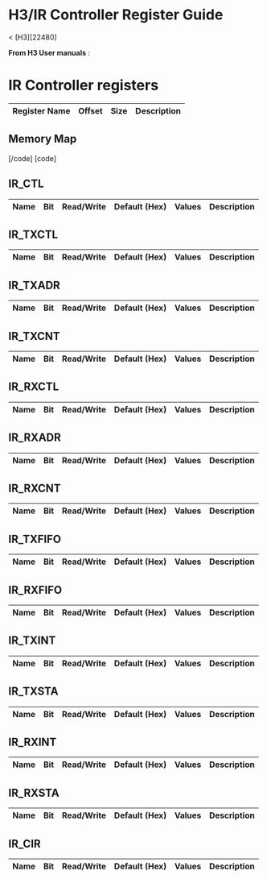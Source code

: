 # H3/IR Controller Register Guide
< [H3][22480]
 
**From H3 User manuals** :  

  

# IR Controller registers
Register Name  | Offset  | Size  | Description   
---|---|---|---  
## Memory Map
[/code]
[code] 
## IR_CTL
Name  | Bit  | Read/Write  | Default (Hex)  | Values  | Description   
---|---|---|---|---|---  
## IR_TXCTL
Name  | Bit  | Read/Write  | Default (Hex)  | Values  | Description   
---|---|---|---|---|---  
## IR_TXADR
Name  | Bit  | Read/Write  | Default (Hex)  | Values  | Description   
---|---|---|---|---|---  
## IR_TXCNT
Name  | Bit  | Read/Write  | Default (Hex)  | Values  | Description   
---|---|---|---|---|---  
## IR_RXCTL
Name  | Bit  | Read/Write  | Default (Hex)  | Values  | Description   
---|---|---|---|---|---  
## IR_RXADR
Name  | Bit  | Read/Write  | Default (Hex)  | Values  | Description   
---|---|---|---|---|---  
## IR_RXCNT
Name  | Bit  | Read/Write  | Default (Hex)  | Values  | Description   
---|---|---|---|---|---  
## IR_TXFIFO
Name  | Bit  | Read/Write  | Default (Hex)  | Values  | Description   
---|---|---|---|---|---  
## IR_RXFIFO
Name  | Bit  | Read/Write  | Default (Hex)  | Values  | Description   
---|---|---|---|---|---  
## IR_TXINT
Name  | Bit  | Read/Write  | Default (Hex)  | Values  | Description   
---|---|---|---|---|---  
## IR_TXSTA
Name  | Bit  | Read/Write  | Default (Hex)  | Values  | Description   
---|---|---|---|---|---  
## IR_RXINT
Name  | Bit  | Read/Write  | Default (Hex)  | Values  | Description   
---|---|---|---|---|---  
## IR_RXSTA
Name  | Bit  | Read/Write  | Default (Hex)  | Values  | Description   
---|---|---|---|---|---  
## IR_CIR
Name  | Bit  | Read/Write  | Default (Hex)  | Values  | Description   
---|---|---|---|---|---
